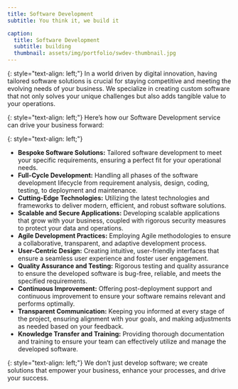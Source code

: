 ```yaml
---
title: Software Development
subtitle: You think it, we build it

caption:
  title: Software Development
  subtitle: building
  thumbnail: assets/img/portfolio/swdev-thumbnail.jpg
---
```

{: style="text-align: left;"}
In a world driven by digital innovation, having tailored software solutions is crucial for staying competitive and meeting the evolving needs of your business. We specialize in creating custom software that not only solves your unique challenges but also adds tangible value to your operations.

{: style="text-align: left;"}
Here’s how our Software Development service can drive your business forward:

{: style="text-align: left;"}
- **Bespoke Software Solutions:**
Tailored software development to meet your specific requirements, ensuring a perfect fit for your operational needs.
- **Full-Cycle Development:**
Handling all phases of the software development lifecycle from requirement analysis, design, coding, testing, to deployment and maintenance.
- **Cutting-Edge Technologies:**
Utilizing the latest technologies and frameworks to deliver modern, efficient, and robust software solutions.
- **Scalable and Secure Applications:**
Developing scalable applications that grow with your business, coupled with rigorous security measures to protect your data and operations.
- **Agile Development Practices:**
Employing Agile methodologies to ensure a collaborative, transparent, and adaptive development process.
- **User-Centric Design:**
Creating intuitive, user-friendly interfaces that ensure a seamless user experience and foster user engagement.
- **Quality Assurance and Testing:**
Rigorous testing and quality assurance to ensure the developed software is bug-free, reliable, and meets the specified requirements.
- **Continuous Improvement:**
Offering post-deployment support and continuous improvement to ensure your software remains relevant and performs optimally.
- **Transparent Communication:**
Keeping you informed at every stage of the project, ensuring alignment with your goals, and making adjustments as needed based on your feedback.
- **Knowledge Transfer and Training:**
Providing thorough documentation and training to ensure your team can effectively utilize and manage the developed software.

{: style="text-align: left;"}
We don’t just develop software; we create solutions that empower your business, enhance your processes, and drive your success. 

